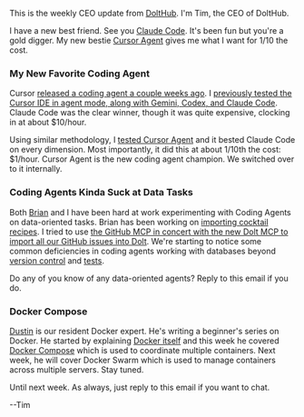 This is the weekly CEO update from [DoltHub](https://www.dolthub.com/). I'm Tim, the CEO of DoltHub. 

I have a new best friend. See you [Claude Code](https://www.dolthub.com/blog/2025-06-10-claude-code-my-new-best-friend/). It's been fun but you're a gold digger. My new bestie [Cursor Agent](https://www.dolthub.com/blog/2025-08-15-cursor-agent-vs-claude-code/) gives me what I want for 1/10 the cost.

### My New Favorite Coding Agent

Cursor [released a coding agent a couple weeks ago](https://cursor.com/blog/cli). I [previously tested the Cursor IDE in agent mode, along with Gemini, Codex, and Claude Code](https://www.dolthub.com/blog/2025-07-15-best-coding-agent/). Claude Code was the clear winner, though it was quite expensive, clocking in at about $10/hour.

Using similar methodology, I [tested Cursor Agent](https://www.dolthub.com/blog/2025-08-15-cursor-agent-vs-claude-code/) and it bested Claude Code on every dimension. Most importantly, it did this at about 1/10th the cost: $1/hour. Cursor Agent is the new coding agent champion. We switched over to it internally.

### Coding Agents Kinda Suck at Data Tasks 

Both [Brian](https://www.dolthub.com/team#brian) and I have been hard at work experimenting with Coding Agents on data-oriented tasks. Brian has been working on [importing cocktail recipes](https://www.dolthub.com/blog/2025-08-18-agentic-datacollection-2/). I tried to use [the GitHub MCP in concert with the new Dolt MCP to import all our GitHub issues into Dolt](https://www.dolthub.com/blog/2025-08-20-does-dolt-need-mcp/). We're starting to notice some common deficiencies in coding agents working with databases beyond [version control](https://www.dolthub.com/blog/2025-06-05-cursor-database-branches/) and [tests](https://www.dolthub.com/blog/2025-08-06-agents-need-tests/).

Do any of you know of any data-oriented agents? Reply to this email if you do.

### Docker Compose

[Dustin](https://www.dolthub.com/team#brian) is our resident Docker expert. He's writing a beginner's series on Docker. He started by explaining [Docker itself](https://www.dolthub.com/blog/2025-07-22-a-beginners-guide-to-docker/) and this week he covered [Docker Compose](https://www.dolthub.com/blog/2025-08-19-a-beginners-guide-to-docker-compose/) which is used to coordinate multiple containers. Next week, he will cover Docker Swarm which is used to manage containers across multiple servers. Stay tuned.

Until next week. As always, just reply to this email if you want to chat.

--Tim